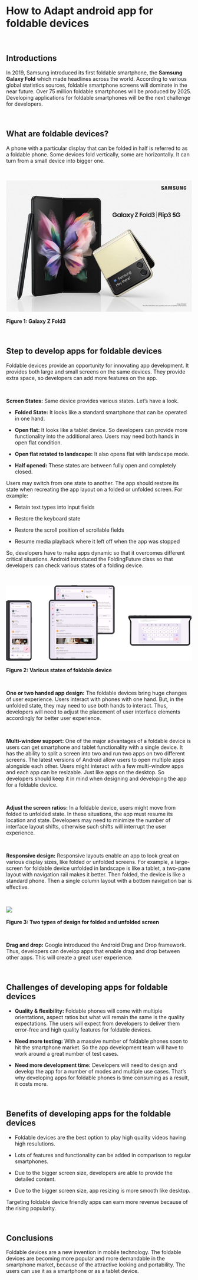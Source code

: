 # How to Adapt android app for foldable devices  <!--  Title -->



<br>

## Introductions  <!-- Headline 1 -->

<p>
In 2019, Samsung introduced its first foldable smartphone, the <b>Samsung Galaxy Fold</b> which made headlines across the world. According to various global statistics sources, foldable smartphone screens will dominate in the near future. Over 75 million foldable smartphones will be produced by 2025. Developing applications for foldable smartphones will be the next challenge for developers.
</p>
<br>



## What are foldable devices?   <!-- Headline 2 -->

<p>
A phone with a particular display that can be folded in half is referred to as a foldable phone. Some devices fold vertically, some are horizontally. It can turn from a small device into bigger one. 
</p>
<br>


![](img/galaxy-fold.jpg?raw=true)

<p><b>
Figure 1: Galaxy Z Fold3
</b></p>
<br>




## Step to develop apps for foldable devices     <!--  Headline 3 -->

<p>
Foldable devices provide an opportunity for innovating app development. It provides both large and small screens on the same devices. They provide extra space, so developers can add more features on the app. 
</p>
<br>


<p>
<b>Screen States:</b> Same device provides various states. Let’s have a look.
</p>
  

- **Folded State:** It looks like a standard smartphone that can be operated in one hand.

- **Open flat:** It looks like a tablet device. So developers can provide more functionality into the additional area. Users may need both hands in open flat condition. 

- **Open flat rotated to landscape:** It also opens flat with landscape mode. 

- **Half opened:** These states are between fully open and completely closed. 

  
<p>
Users may switch from one state to another. The app should restore its state when recreating the app layout on a folded or unfolded screen. For example:
</p>

- Retain text types into input fields

- Restore the keyboard state

- Restore the scroll position of scrollable fields

- Resume media playback where it left off when the app was stopped


<p>
So, developers have to make apps dynamic so that it overcomes different critical situations. Android introduced the FoldingFuture class so that developers can check various states of a folding device.
</p>
<br>

![](img/foldable_multiple_postures.png?raw=true)
  
<p><b>
Figure 2: Various states of foldable device
</b></p>
<br>



<p>
<b>One or two handed app design:</b> The foldable devices bring huge changes of user experience. Users interact with phones with one hand. But, in the unfolded state, they may need to use both hands to interact. Thus, developers will need to adjust the placement of user interface elements accordingly for better user experience. 
</p>
<br>
  
  
  
<p>
<b>Multi-window support:</b> One of the major advantages of a foldable device is users can get smartphone and tablet functionality with a single device. It has the ability to split a screen into two and run two apps on two different screens. The latest versions of Android allow users to open multiple apps alongside each other. Users might interact with a few multi-window apps and each app can be resizable. Just like apps on the desktop. So developers should keep it in mind when designing and developing the app for a foldable device.
</p>
<br>



<p>
<b>Adjust the screen ratios:</b> In a foldable device, users might move from folded to unfolded state. In these situations, the app must resume its location and state. Developers may need to minimize the number of interface layout shifts, otherwise such shifts will interrupt the user experience.
</p>
<br>


<p>
<b>Responsive design:</b> Responsive layouts enable an app to look great on various display sizes, like folded or unfolded screens. For example, a large-screen for foldable device unfolded in landscape is like a tablet, a two-pane layout with navigation rail makes it better. Then folded, the device is like a standard phone. Then  a single column layout with a bottom navigation bar is effective. 
</p>
<br>


![](img/fold-unfold.gif?raw=true)
  
<p><b>
Figure 3: Two types of design for folded and unfolded screen
</b></p>
<br>

<p>
<b>Drag and drop:</b> Google introduced the Android Drag and Drop framework. Thus, developers can develop apps that enable drag and drop between  other apps. This will create a great user experience.
</p>
<br>





## Challenges of developing apps for foldable devices   <!--  Headline 4 -->

- **Quality & flexibility:** Foldable phones will come with multiple orientations, aspect ratios but what will remain the same is the quality expectations. The users will expect from developers  to deliver them error-free and high quality features for foldable devices.

- **Need more testing:** With a massive number of foldable phones soon to hit the smartphone market. So the app development team will have to work around a great number of test cases. 

- **Need more development time:** Developers will need to design and develop the app for a number of modes and multiple use cases. That’s why developing  apps for foldable phones is time consuming as a result, it costs more.

<br>




## Benefits of developing apps for the foldable devices     <!--  Headline 5 -->

- Foldable devices are the best option to play high quality videos having high resulutions.

- Lots of features and functionality can be added in comparison to regular smartphones.

- Due to the bigger screen size, developers are able to provide the detailed content.

- Due to the bigger screen size, app resizing is more smooth like desktop.

<p>
Targeting foldable device friendly apps can earn more revenue because of the rising popularity.
</p>
<br>




## Conclusions    <!--  Headline 6 -->

<p>
Foldable devices are a new invention in mobile technology. The foldable devices are becoming more popular and more demandable in the smartphone market, because of the attractive looking and portability.  The users can use it as a smartphone or as a tablet device.
</p>
<br>